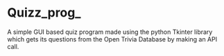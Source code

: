 # Quizz_prog_
A simple GUI based quiz program made using the python Tkinter library which gets its questions from the Open Trivia Database by making an API call.
